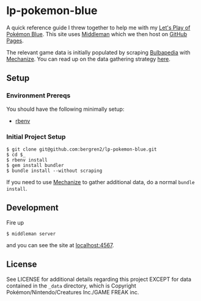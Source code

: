 # lp-pokemon-blue

A quick reference guide I threw together to help me with my [Let's Play of Pokémon Blue](https://www.youtube.com/playlist?list=PLdXSy09brydzoqynDtibx_V8WDB1MULK2).
This site uses [Middleman](http://middlemanapp.com/) which we then host on
[GitHub Pages](https://pages.github.com/).

The relevant game data is initially populated by scraping [Bulbapedia](http://bulbapedia.bulbagarden.net)
with [Mechanize](https://github.com/sparklemotion/mechanize). You can read up on
the data gathering strategy [here](https://github.com/bergren2/lp-pokemon-blue/wiki/Collecting-Data).

## Setup

### Environment Prereqs

You should have the following minimally setup:

- [rbenv](https://github.com/sstephenson/rbenv)

### Initial Project Setup

    $ git clone git@github.com:bergren2/lp-pokemon-blue.git
    $ cd $_
    $ rbenv install
    $ gem install bundler
    $ bundle install --without scraping

If you need to use [Mechanize](https://github.com/sparklemotion/mechanize) to
gather additional data, do a normal `bundle install`.

## Development

Fire up

    $ middleman server

and you can see the site at [localhost:4567](http://localhost:4567).

## License

See LICENSE for additional details regarding this project EXCEPT for data
contained in the `_data` directory, which is Copyright Pokémon/Nintendo/Creatures Inc./GAME FREAK inc.
